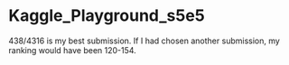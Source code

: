 # Kaggle_Playground_s5e5
 438/4316 is my best submission. If I had chosen another submission, my ranking would have been 120-154.
